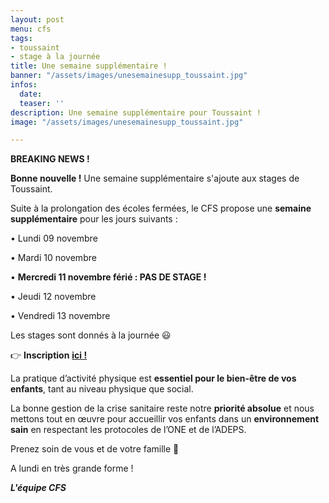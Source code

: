 ```yaml
---
layout: post
menu: cfs
tags:
- toussaint
- stage à la journée
title: Une semaine supplémentaire !
banner: "/assets/images/unesemainesupp_toussaint.jpg"
infos:
  date: 
  teaser: ''
description: Une semaine supplémentaire pour Toussaint !
image: "/assets/images/unesemainesupp_toussaint.jpg"

---
```

**BREAKING NEWS !**

**Bonne nouvelle !** Une semaine supplémentaire s'ajoute aux stages de Toussaint. 

Suite à la prolongation des écoles fermées, le CFS propose une **semaine supplémentaire** pour les jours suivants :

• Lundi 09 novembre 

• Mardi 10 novembre

• **Mercredi 11 novembre férié : PAS DE STAGE !**

• Jeudi 12 novembre

• Vendredi 13 novembre

Les stages sont donnés à la journée 😃

👉 **Inscription** [**ici !**](https://www12.iclub.be/myiclub3_CFS_register.asp?ClubID=559&LG=FR&Categorie=4&Groupe=4&Province "Toussaint")

La pratique d’activité physique est **essentiel pour le bien-être de vos enfants**, tant au niveau physique que social.

La bonne gestion de la crise sanitaire reste notre **priorité absolue** et nous mettons tout en œuvre pour accueillir vos enfants dans un **environnement sain** en respectant les protocoles de l’ONE et de l’ADEPS.

Prenez soin de vous et de votre famille 🥰

A lundi en très grande forme !

**_L'équipe CFS_**
